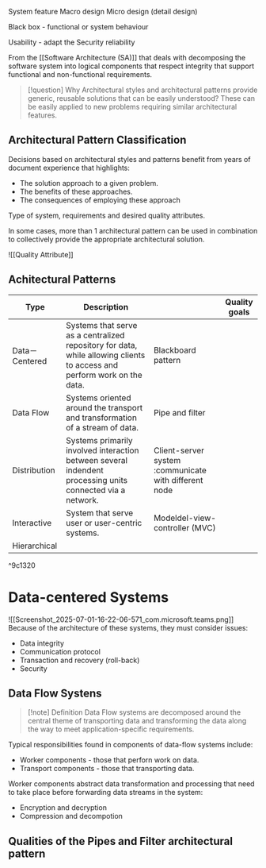 System feature 
Macro design
Micro design (detail design)

Black box - functional  or system behaviour

Usability - adapt the 
Security reliability


From the [[Software Architecture (SA)]] that deals with decomposing the software system into logical components that respect integrity that support functional and non-functional requirements.

>[!question] Why Architectural styles and architectural patterns provide generic, reusable solutions that can be easily understood?
>These can be easily applied to new problems requiring similar architectural features.

## Architectural Pattern Classification
Decisions based on architectural styles and patterns benefit from years of document experience that highlights:
- The solution approach to a given problem.
- The benefits of these approaches.
- The consequences of employing these approach

Type of system, requirements and desired quality attributes.

In some cases, more than 1 architectural pattern can be used in combination to collectively provide the appropriate architectural solution.


![[Quality Attribute]]

## Achitectural Patterns

| Type          | Description                                                                                                             |                                                       | Quality goals |
| ------------- | ----------------------------------------------------------------------------------------------------------------------- | ----------------------------------------------------- | ------------- |
| Data－Centered | Systems that serve as a centralized repository for data, while allowing clients to access and perform work on the data. | Blackboard pattern                                    |               |
| Data Flow     | Systems oriented around the transport and transformation of a stream of data.                                           | Pipe and filter                                       |               |
| Distribution  | Systems primarily involved interaction between several indendent processing units connected via a network.              | Client-server system :communicate with different node |               |
| Interactive   | System that serve user or user-centric systems.                                                                         | Modeldel-view-controller (MVC)                        |               |
| Hierarchical  |                                                                                                                         |                                                       |               |

^9c1320

# Data-centered Systems
![[Screenshot_2025-07-01-16-22-06-571_com.microsoft.teams.png]]
Because of the architecture of these systems, they must consider issues:
- Data integrity
- Communication protocol
- Transaction and recovery (roll-back)
- Security

## Data Flow Systens
>[!note] Definition
>Data Flow systems are decomposed around the central theme of transporting data and transforming the data along the way to meet application-specific requirements.

Typical responsibilities found in components of data-flow systems include:
- Worker components - those that perforn work on data.
- Transport components - those that transporting data.

Worker components abstract data transformation and processing that need to take place before forwarding data streams in the system:
- Encryption and decryption
- Compression and decompotion

## Qualities of the Pipes and Filter architectural pattern
